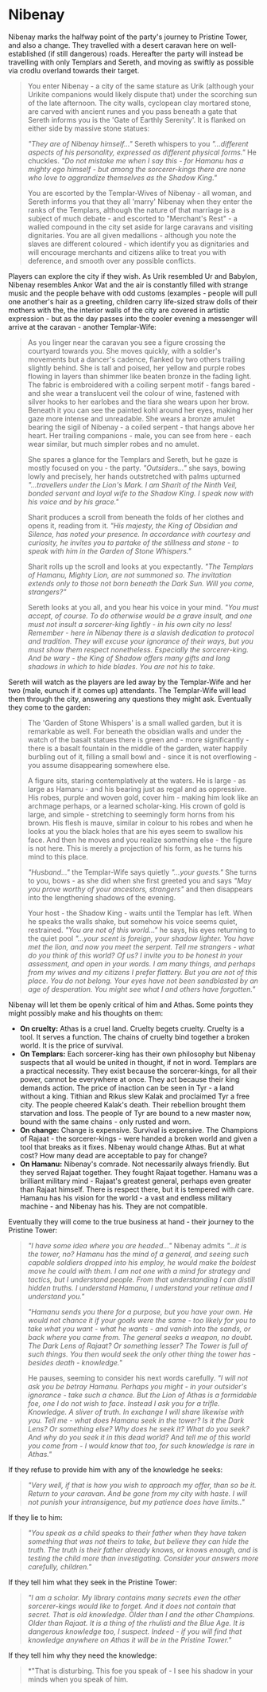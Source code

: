 # Nibenay
Nibenay marks the halfway point of the party's journey to Pristine Tower, and also a change.  They travelled with a desert caravan here on well-established (if still dangerous) roads.  Hereafter the party will instead be travelling with only Templars and Sereth, and moving as swiftly as possible via crodlu overland towards their target.

> You enter Nibenay - a city of the same stature as Urik (although your Urikite companions would likely dispute that) under the scorching sun of the late afternoon.  The city walls, cyclopean clay mortared stone, are carved with ancient runes and you pass beneath a gate that Sereth informs you is the 'Gate of Earthly Serenity'.  It is flanked on either side by massive stone statues:
> 
> *"They are of Nibenay himself..."* Sereth whispers to you *"...different aspects of his personality, expressed as different physical forms."*  He chuckles.  *"Do not mistake me when I say this - for Hamanu has a mighty ego himself - but among the sorcerer-kings there are none who love to aggrandize themselves as the Shadow King."*
>
> You are escorted by the Templar-Wives of Nibenay - all woman, and Sereth informs you that they all 'marry' Nibenay when they enter the ranks of the Templars, although the nature of that marriage is a subject of much debate - and escorted to "Merchant's Rest" - a walled compound in the city set aside for large caravans and visiting dignitaries.  You are all given medallions - although you note the slaves are different coloured - which identify you as dignitaries and will encourage merchants and citizens alike to treat you with deference, and smooth over any possible conflicts.

Players can explore the city if they wish.  As Urik resembled Ur and Babylon, Nibenay resembles Ankor Wat and the air is constantly filled with strange music and the people behave with odd customs (examples - people will pull one another's hair as a greeting, children carry life-sized straw dolls of their mothers with the, the interior walls of the city are covered in artistic expression -  but as the day passes into the cooler evening a messenger will arrive at the caravan - another Templar-Wife:

> As you linger near the caravan you see a figure crossing the courtyard towards you.  She moves quickly, with a soldier's movements but a dancer's cadence, flanked by two others trailing slightly behind.  She is tall and poised, her yellow and purple robes flowing in layers than shimmer like beaten bronze in the fading light.  The fabric is embroidered with a coiling serpent motif - fangs bared - and she wear a translucent veil the colour of wine, fastened with silver hooks to her earlobes and the tiara she wears upon her brow.  Beneath it you can see the painted kohl around her eyes, making her gaze more intense and unreadable.  She wears a bronze amulet bearing the sigil of Nibenay - a coiled serpent - that hangs above her heart.  Her trailing companions - male, you can see from here - each wear similar, but much simpler robes and no amulet.
> 
> She spares a glance for the Templars and Sereth, but he gaze is mostly focused on you - the party.  *"Outsiders..."* she says, bowing lowly and precisely, her hands outstretched with palms upturned *"...travellers under the Lion's Mark.  I am Sharit of the Ninth Veil, bonded servant and loyal wife to the Shadow King.  I speak now with his voice and by his grace."*
>
>Sharit produces a scroll from beneath the folds of her clothes and opens it, reading from it.  *"His majesty, the King of Obsidian and Silence, has noted your presence.  In accordance with courtesy and curiosity, he invites you to partake of the stillness and stone - to speak with him in the Garden of Stone Whispers."* 
>
>Sharit rolls up the scroll and looks at you expectantly.  *"The Templars of Hamanu, Mighty Lion, are not summoned so.  The invitation extends only to those not born beneath the Dark Sun.  Will you come, strangers?"*
>
>Sereth looks at you all, and you hear his voice in your mind.  *"You must accept, of course.  To do otherwise would be a grave insult, and one must not insult a sorcerer-king lightly - in his own city no less!  Remember - here in Nibenay there is a slavish dedication to protocol and tradition.  They will excuse your ignorance of their ways, but you must show them respect nonetheless.  Especially the sorcerer-king.  And be wary - the King of Shadow offers many gifts and long shadows in which to hide blades.  You are not his to take.*

Sereth will watch as the players are led away by the Templar-Wife and her two (male, eunuch if it comes up) attendants.  The Templar-Wife will lead them through the city, answering any questions they might ask.  Eventually they come to the garden:

> The 'Garden of Stone Whispers' is a small walled garden, but it is remarkable as well.  For beneath the obsidian walls and under the watch of the basalt statues there is green and - more significantly - there is a basalt fountain in the middle of the garden, water happily burbling out of it, filling a small bowl and - since it is not overflowing - you assume disappearing somewhere else.  
>
> A figure sits, staring contemplatively at the waters.  He is large - as large as Hamanu - and his bearing just as regal and as oppressive.  His robes, purple and woven gold, cover him - making him look like an archmage perhaps, or a learned scholar-king.  His crown of gold is large, and simple - stretching to seemingly form horns from his brown.  His flesh is mauve, similar in colour to his robes and when he looks at you the black holes that are his eyes seem to swallow his face.  And then he moves and you realize something else - the figure is not here.  This is merely a projection of his form, as he turns his mind to this place.
> 
> *"Husband..."* the Templar-Wife says quietly *"...your guests."*  She turns to you, bows - as she did when she first greeted you and says *"May you prove worthy of your ancestors, strangers"* and then disappears into the lengthening shadows of the evening.
> 
> Your host - the Shadow King - waits until the Templar has left.  When he speaks the walls shake, but somehow his voice seems quiet, restrained.  *"You are not of this world..."* he says, his eyes returning to the quiet pool *"...your scent is foreign, your shadow lighter.  You have met the lion, and now you meet the serpent.  Tell me strangers - what do you think of this world?  Of us?  I invite you to be honest in your assessment, and open in your words.  I am many things, and perhaps from my wives and my citizens I prefer flattery.  But you are not of this place.  You do not belong.  Your eyes have not been sandblasted by an age of desperation.  You might see what I and others have forgotten."*

Nibenay will let them be openly critical of him and Athas.  Some points they might possibly make and his thoughts on them:

- **On cruelty:** Athas is a cruel land.  Cruelty begets cruelty.  Cruelty is a tool.  It serves a function.  The chains of cruelty bind together a broken world.  It is the price of survival.
- **On Templars:** Each sorcerer-king has their own philosophy but Nibenay suspects that all would be united in thought, if not in word.  Templars are a practical necessity.  They exist because the sorcerer-kings, for all their power, cannot be everywhere at once.  They act because their king demands action.  The price of inaction can be seen in Tyr - a land without a king.  Tithian and Rikus slew Kalak and proclaimed Tyr a free city.  The people cheered Kalak's death.  Their rebellion brought them starvation and loss.  The people of Tyr are bound to a new master now, bound with the same chains - only rusted and worn. 
- **On change:** Change is expensive.  Survival is expensive.  The Champions of Rajaat - the sorcerer-kings - were handed a broken world and given a tool that breaks as it fixes.  Nibenay would change Athas.  But at what cost?  How many dead are acceptable to pay for change?
- **On Hamanu:** Nibenay's comrade.  Not necessarily always friendly.  But they served Rajaat together.  They fought Rajaat together.  Hamanu was a brilliant military mind - Rajaat's greatest general, perhaps even greater than Rajaat himself.  There is respect there, but it is tempered with care.  Hamanu has his vision for the world - a vast and endless military machine - and Nibenay has his.  They are not compatible. 

Eventually they will come to the true business at hand - their journey to the Pristine Tower:

> *"I have some idea where you are headed..."* Nibenay admits *"...it is the tower, no?  Hamanu has the mind of a general, and seeing such capable soldiers dropped into his employ, he would make the boldest move he could with them.  I am not one with a mind for strategy and tactics, but I understand people.  From that understanding I can distill hidden truths.  I understand Hamanu, I understand your retinue and I understand you."*
>
>*"Hamanu sends you there for a purpose, but you have your own.  He would not chance it if your goals were the same - too likely for you to take what you want - what he wants - and vanish into the sands, or back where you came from.  The general seeks a weapon, no doubt.  The Dark Lens of Rajaat?  Or something lesser?  The Tower is full of such things.  You then would seek the only other thing the tower has - besides death - knowledge."*
>
> He pauses, seeming to consider his next words carefully.  *"I will not ask you be betray Hamanu.  Perhaps you might - in your outsider's ignorance - take such a chance.  But the Lion of Athas is a formidable foe, one I do not wish to face.  Instead I ask you for a trifle.  Knowledge.  A sliver of truth.  In exchange I will share likewise with you.  Tell me - what does Hamanu seek in the tower?  Is it the Dark Lens?  Or something else?  Why does he seek it?  What do you seek?  And why do you seek it in this dead world?  And tell me of this world you come from - I would know that too, for such knowledge is rare in Athas."*

If they refuse to provide him with any of the knowledge he seeks:
> *"Very well, if that is how you wish to approach my offer, than so be it.  Return to your caravan.  And be gone from my city with haste.  I will not punish your intransigence, but my patience does have limits.."*

If they lie to him:
> *"You speak as a child speaks to their father when they have taken something that was not theirs to take, but believe they can hide the truth.  The truth is their father already knows, or knows enough, and is testing the child more than investigating.  Consider your answers more carefully, children."*

If they tell him what they seek in the Pristine Tower:
> *"I am a scholar.  My library contains many secrets even the other sorcerer-kings would like to forget.  And it does not contain that secret.  That is old knowledge.  Older than I and the other Champions.  Older than Rajaat.  It is a thing of the rhulisti and the Blue Age.  It is dangerous knowledge too, I suspect.  Indeed - if you will find that knowledge anywhere on Athas it will be in the Pristine Tower."*

If they tell him why they need the knowledge:
> *"That is disturbing.  This foe you speak of - I see his shadow in your minds when you speak of him.  





<!--stackedit_data:
eyJoaXN0b3J5IjpbMTM4MTk3NDMzNSwtNDg4ODIxNTEwLDE5OT
Y4NjU5NzIsLTc5NTgzNDU5OCwxMzc5OTA2OTU2LC0yMDMzNjQ4
MjYzLDIwMjgyOTA3MzksLTk4NjM2Njk4MSwtMTgwNTM5MzcwMy
w1Mzg3NTc3NTgsMTMxMjYzNjQ5MywxNDIwMTk3NjY2LDE5MDcw
NzIxNyw1MjczNzcxNDcsMjEwODE1Mjc1MywxMDI1ODI4Mjk2LC
0zOTUzODAwMDksLTE1NTExNDk3OTIsLTEyOTQzNjUxODEsLTEw
MTEyMTg4MjVdfQ==
-->